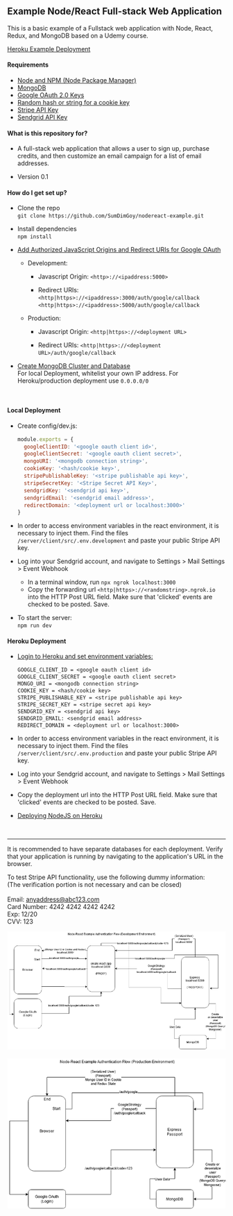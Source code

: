 ## Example Node/React Full-stack Web Application ##
This is a basic example of a Fullstack web application with Node, React, Redux,
and MongoDB based on a Udemy course.

[Heroku Example Deployment](https://enigmatic-river-32450.herokuapp.com/)

#### Requirements ####
* [Node and NPM (Node Package Manager)](https://nodejs.org/)
* [MongoDB](https://www.mongodb.com/)
* [Google OAuth 2.0 Keys](https://support.google.com/cloud/answer/6158849?hl=en)
* [Random hash or string for a cookie key](https://www.openssl.org/docs/man1.0.2/man1/rand.html)
* [Stripe API Key](https://stripe.com/)
* [Sendgrid API Key](https://stripe.com/)

#### What is this repository for? ####

* A full-stack web application that allows a user to sign up, purchase credits, and then customize an email campaign for a list of email addresses.

* Version 0.1

#### How do I get set up? ####

* Clone the repo \
`git clone https://github.com/SumDimGoy/nodereact-example.git`

* Install dependencies \
`npm install`

* [Add Authorized JavaScript Origins and Redirect URIs for Google OAuth](https://developers.google.com/identity/sign-in/web/server-side-flow)

  * Development:
    * Javascript Origin:
      `<http>://<ipaddress:5000>`

    * Redirect URIs:
      `<http|https>://<ipaddress>:3000/auth/google/callback`
      `<http|https>://<ipaddress>:5000/auth/google/callback`

  * Production:
    * Javascript Origin:
      `<http|https>://<deployment URL>`

    * Redirect URIs:
      `<http|https>://<deployment URL>/auth/google/callback`

* [Create MongoDB Cluster and Database](https://docs.atlas.mongodb.com/getting-started/) \
For local Deployment, whitelist your own IP address. For Heroku/production
deployment use `0.0.0.0/0`
<br>

#### Local Deployment ####
* Create config/dev.js:
  ```javascript
  module.exports = {
    googleClientID: '<google oauth client id>',
    googleClientSecret: '<google oauth client secret>',
    mongoURI: '<mongodb connection string>',
    cookieKey: '<hash/cookie key>',
    stripePublishableKey: '<stripe publishable api key>',
    stripeSecretKey: '<Stripe Secret API Key>',
    sendgridKey: '<sendgrid api key>',
    sendgridEmail: '<sendgrid email address>',
    redirectDomain: '<deployment url or localhost:3000>'
  }
  ```
* In order to access environment variables in the react environment, it is
  necessary to inject them. Find the files `/server/client/src/.env.development`
  and paste your public Stripe API key.

* Log into your Sendgrid account, and navigate to Settings > Mail Settings > Event Webhook
  *  In a terminal window, run `npx ngrok localhost:3000`
  * Copy the forwarding url `<http|https>://<randomstring>.ngrok.io` into the HTTP Post URL field. Make sure that 'clicked' events are checked to be posted. Save.

* To start the server: <br />
`npm run dev`

#### Heroku Deployment #####
* [Login to Heroku and set environment variables:](https://devcenter.heroku.com/articles/config-vars)
  ```
  GOOGLE_CLIENT_ID = <google oauth client id>
  GOOGLE_CLIENT_SECRET = <google oauth client secret>
  MONGO_URI = <mongodb connection string>
  COOKIE_KEY = <hash/cookie key>
  STRIPE_PUBLISHABLE_KEY = <stripe publishable api key>
  STRIPE_SECRET_KEY = <stripe secret api key>
  SENDGRID_KEY = <sendgrid api key>
  SENDGRID_EMAIL: <sendgrid email address>
  REDIRECT_DOMAIN = <deployment url or localhost:3000>
  ```

* In order to access environment variables in the react environment, it is
  necessary to inject them. Find the files `/server/client/src/.env.production`
  and paste your public Stripe API key.

* Log into your Sendgrid account, and navigate to Settings > Mail Settings > Event Webhook

* Copy the deployment url into the HTTP Post URL field. Make sure that 'clicked' events are checked to be posted. Save.


 * [Deploying NodeJS on Heroku](https://devcenter.heroku.com/articles/deploying-nodejs)
<br />
<hr />

It is recommended to have separate databases for each deployment. Verify that your application is running by navigating to the application's URL in the browser.

To test Stripe API functionality, use the following dummy information:<br />
(The verification portion is not necessary and can be closed) <br /><br />
Email: anyaddress@abc123.com<br />
Card Number: 4242 4242 4242 4242<br />
Exp: 12/20<br />
CVV: 123<br />

![Development Auth Flow](images/Auth_Flow_React_Express_Dev.png)
<br><br>
![Production Auth Flow](images/Auth_Flow_React_Express_Prod.png)
